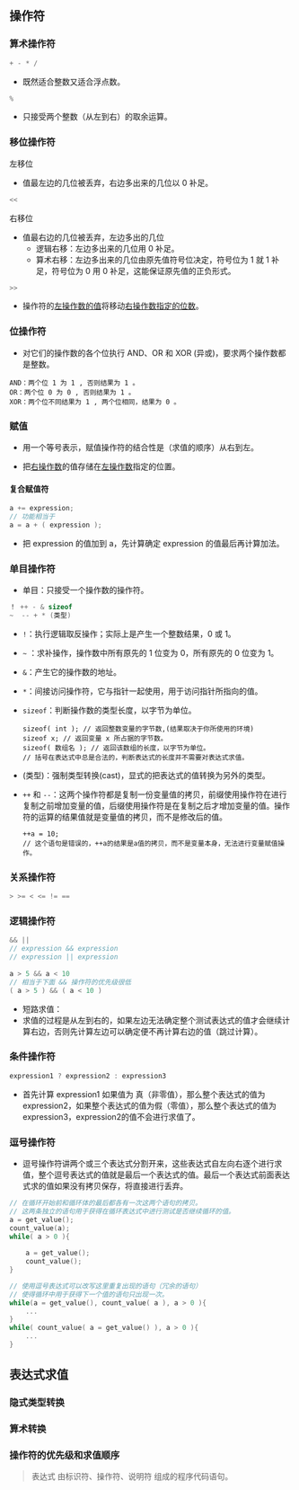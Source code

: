 ## 操作符

### 算术操作符

```c
+ - * /
```

- 既然适合整数又适合浮点数。

```c
%
```

- 只接受两个整数（从左到右）的取余运算。

### 移位操作符

左移位

- 值最左边的几位被丢弃，右边多出来的几位以 0 补足。

```c
<<
```

右移位

- 值最右边的几位被丢弃，左边多出的几位
  - 逻辑右移：左边多出来的几位用 0 补足。
  - 算术右移：左边多出来的几位由原先值符号位决定，符号位为 1 就 1 补足，符号位为 0 用 0 补足，这能保证原先值的正负形式。

```c
>>
```

- 操作符的<u>左操作数的值</u>将移动<u>右操作数指定的位数</u>。

### 位操作符

- 对它们的操作数的各个位执行 AND、OR 和 XOR (异或)，要求两个操作数都是整数。

```
AND：两个位 1 为 1 , 否则结果为 1 。
OR：两个位 0 为 0 , 否则结果为 1 。
XOR：两个位不同结果为 1 , 两个位相同，结果为 0 。
```

### 赋值

- 用一个等号表示，赋值操作符的结合性是（求值的顺序）从右到左。

- 把<u>右操作数</u>的值存储在<u>左操作数</u>指定的位置。

#### 复合赋值符

```c
a += expression;
// 功能相当于
a = a + ( expression ); 
```

- 把 expression 的值加到 a，先计算确定 expression 的值最后再计算加法。

### 单目操作符

- 单目：只接受一个操作数的操作符。

```c
！ ++ - & sizeof
~  -- + * (类型)
```

- `!`：执行逻辑取反操作；实际上是产生一个整数结果，0 或 1。

- `~` ：求补操作，操作数中所有原先的 1 位变为 0，所有原先的 0 位变为 1。

- `&`：产生它的操作数的地址。

- `*`：间接访问操作符，它与指针一起使用，用于访问指针所指向的值。

- `sizeof`：判断操作数的类型长度，以字节为单位。

  ```
  sizeof( int ); // 返回整数变量的字节数,(结果取决于你所使用的环境)
  sizeof x; // 返回变量 x 所占据的字节数。
  sizeof( 数组名 ); // 返回该数组的长度，以字节为单位。
  // 括号在表达式中总是合法的，判断表达式的长度并不需要对表达式求值。
  ```

- (类型)：强制类型转换(cast)，显式的把表达式的值转换为另外的类型。

- `++` 和 `--`：这两个操作符都是复制一份变量值的拷贝，前缀使用操作符在进行复制之前增加变量的值，后缀使用操作符是在复制之后才增加变量的值。操作符的运算的结果值就是变量值的拷贝，而不是修改后的值。

  ```
  ++a = 10;
  // 这个语句是错误的，++a的结果是a值的拷贝，而不是变量本身，无法进行变量赋值操作。
  ```

### 关系操作符

```c
> >= < <= != ==
```

### 逻辑操作符

```c
&& ||
// expression && expression
// expression || expression
    
a > 5 && a < 10
// 相当于下面 && 操作符的优先级很低
( a > 5 ) && ( a < 10 )
```

-  短路求值：
  - 求值的过程是从左到右的，如果左边无法确定整个测试表达式的值才会继续计算右边，否则先计算左边可以确定便不再计算右边的值（跳过计算）。

### 条件操作符

```c
expression1 ? expression2 : expression3
```

- 首先计算 expression1 如果值为 真（非零值），那么整个表达式的值为 expression2，如果整个表达式的值为假（零值），那么整个表达式的值为 expression3，expression2的值不会进行求值了。

### 逗号操作符

- 逗号操作符讲两个或三个表达式分割开来，这些表达式自左向右逐个进行求值，整个逗号表达式的值就是最后一个表达式的值。最后一个表达式前面表达式求的值如果没有拷贝保存，将直接进行丢弃。

```c
// 在循环开始前和循环体的最后都各有一次这两个语句的拷贝。
// 这两条独立的语句用于获得在循环表达式中进行测试是否继续循环的值。
a = get_value();
count_value(a);
while( a > 0 ){
	
	a = get_value();
	count_value();
}

// 使用逗号表达式可以改写这里重复出现的语句（冗余的语句）
// 使得循环中用于获得下一个值的语句只出现一次。
while(a = get_value(), count_value( a ), a > 0 ){
	...
}
while( count_value( a = get_value() ), a > 0 ){
	...
}
```

## 表达式求值

### 隐式类型转换

### 算术转换

### 操作符的优先级和求值顺序

> 表达式 由标识符、操作符、说明符 组成的程序代码语句。